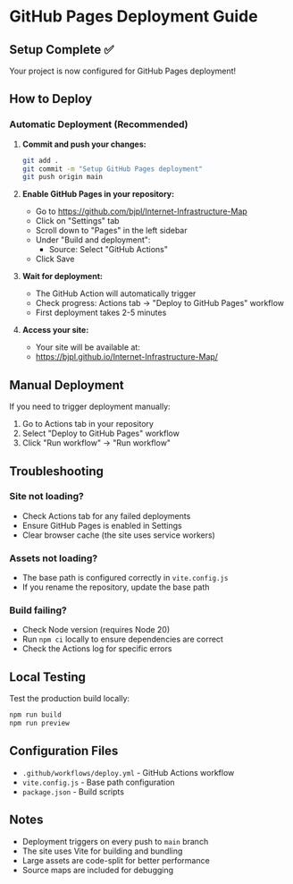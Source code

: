 # GitHub Pages Deployment Guide

## Setup Complete ✅

Your project is now configured for GitHub Pages deployment!

## How to Deploy

### Automatic Deployment (Recommended)

1. **Commit and push your changes:**
   ```bash
   git add .
   git commit -m "Setup GitHub Pages deployment"
   git push origin main
   ```

2. **Enable GitHub Pages in your repository:**
   - Go to https://github.com/bjpl/Internet-Infrastructure-Map
   - Click on "Settings" tab
   - Scroll down to "Pages" in the left sidebar
   - Under "Build and deployment":
     - Source: Select "GitHub Actions"
   - Click Save

3. **Wait for deployment:**
   - The GitHub Action will automatically trigger
   - Check progress: Actions tab → "Deploy to GitHub Pages" workflow
   - First deployment takes 2-5 minutes

4. **Access your site:**
   - Your site will be available at:
   - https://bjpl.github.io/Internet-Infrastructure-Map/

## Manual Deployment

If you need to trigger deployment manually:
1. Go to Actions tab in your repository
2. Select "Deploy to GitHub Pages" workflow
3. Click "Run workflow" → "Run workflow"

## Troubleshooting

### Site not loading?
- Check Actions tab for any failed deployments
- Ensure GitHub Pages is enabled in Settings
- Clear browser cache (the site uses service workers)

### Assets not loading?
- The base path is configured correctly in `vite.config.js`
- If you rename the repository, update the base path

### Build failing?
- Check Node version (requires Node 20)
- Run `npm ci` locally to ensure dependencies are correct
- Check the Actions log for specific errors

## Local Testing

Test the production build locally:
```bash
npm run build
npm run preview
```

## Configuration Files

- `.github/workflows/deploy.yml` - GitHub Actions workflow
- `vite.config.js` - Base path configuration
- `package.json` - Build scripts

## Notes

- Deployment triggers on every push to `main` branch
- The site uses Vite for building and bundling
- Large assets are code-split for better performance
- Source maps are included for debugging